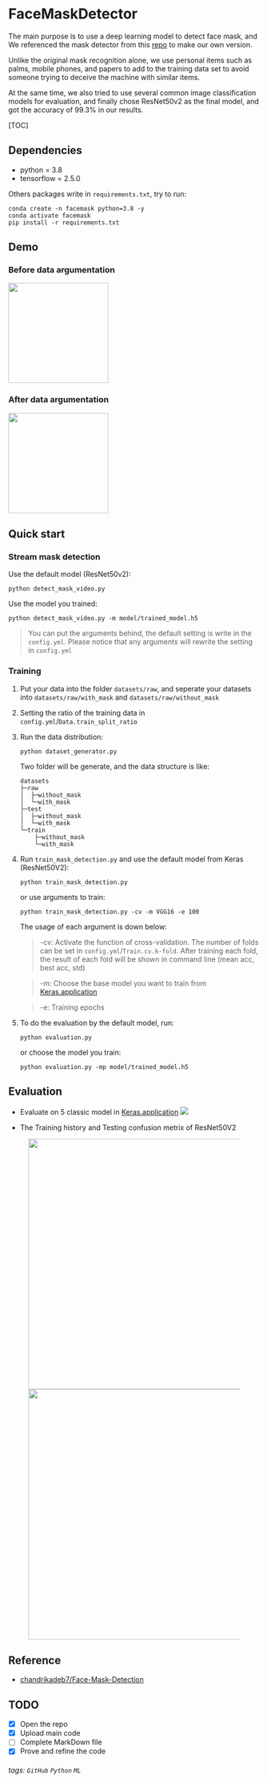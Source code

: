 # FaceMaskDetector
The main purpose is to use a deep learning model to detect face mask, and We referenced the mask detector from this [repo](https://github.com/chandrikadeb7/Face-Mask-Detection) to make our own version.

Unlike the original mask recognition alone, we use personal items such as palms, mobile phones, and papers to add to the training data set to avoid someone trying to deceive the machine with similar items.

At the same time, we also tried to use several common image classification models for evaluation, and finally chose ResNet50v2 as the final model, and got the accuracy of 99.3% in our results.

[TOC]

Dependencies
---
* python = 3.8
* tensorflow = 2.5.0  

Others packages write in `requirements.txt`, try to run:
```
conda create -n facemask python=3.8 -y
conda activate facemask
pip install -r requirements.txt
```

Demo
---
### Before data argumentation
<img src="https://github.com/Guanguan2134/FaceMaskDetector/blob/main/fig/Before%20aug.gif" width="200"/>

### After data argumentation
<img src="https://github.com/Guanguan2134/FaceMaskDetector/blob/main/fig/After%20aug.gif" width="200" />

Quick start
---
### Stream mask detection
Use the default model (ResNet50v2):
```
python detect_mask_video.py
```

Use the model you trained:
```
python detect_mask_video.py -m model/trained_model.h5
```
> You can put the arguments behind, the default setting is write in the `config.yml`. Please notice that any arguments will rewrite the setting in `config.yml`

### Training
1. Put your data into the folder `datasets/raw`, and seperate your datasets into `datasets/raw/with_mask` and `datasets/raw/without_mask`
2. Setting the ratio of the training data in `config.yml`/`Data.train_split_ratio`
3. Run the data distribution:
    ```
    python dataset_generator.py
    ```
    Two folder will be generate, and the data structure is like:
    ```
    datasets
    ├─raw
    │  ├─without_mask
    │  └─with_mask
    ├─test
    │  ├─without_mask
    │  └─with_mask
    └─train
        ├─without_mask
        └─with_mask
    ```
4. Run `train_mask_detection.py` and use the default model from Keras (ResNet50V2):
    ```
    python train_mask_detection.py
    ```
    
    or use arguments to train:
    ```
    python train_mask_detection.py -cv -m VGG16 -e 100
    ```
    
    The usage of each argument is down below:
    
    > -cv: Activate the function of cross-validation. The number of folds can be set in `config.yml`/`Train.cv.k-fold`. After training each fold, the result of each fold will be shown in command line (mean acc, best acc, std)
    
    > -m: Choose the base model you want to train from [Keras.application](https://www.tensorflow.org/api_docs/python/tf/keras/applications)
    
    > -e: Training epochs
    
5. To do the evaluation by the default model, run:
    ```
    python evaluation.py
    ```
    or choose the model you train:
    ```
    python evaluation.py -mp model/trained_model.h5
    ```

Evaluation
---
* Evaluate on 5 classic model in [Keras.application](https://www.tensorflow.org/api_docs/python/tf/keras/applications)
![](https://i.imgur.com/DvNv3mg.png)

* The Training history and Testing confusion metrix of ResNet50V2

<figure class="half">
    <img src="https://i.imgur.com/b1zNBzP.png" width=500><img src="https://i.imgur.com/k6v9O4d.png" width=500>
</figure>




Reference
---
* [chandrikadeb7/Face-Mask-Detection](https://github.com/chandrikadeb7/Face-Mask-Detection)

TODO
---
- [x] Open the repo
- [x] Upload main code
- [ ] Complete MarkDown file
- [x] Prove and refine the code

###### tags: `GitHub` `Python` `ML`
